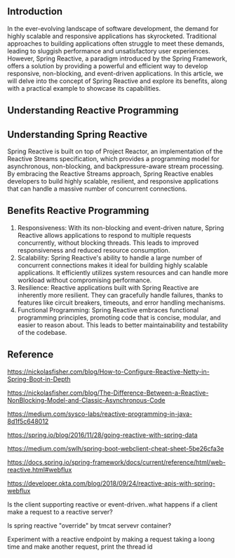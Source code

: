 ## Introduction
In the ever-evolving landscape of software development, the demand for highly scalable and responsive applications has skyrocketed. Traditional approaches to building applications often struggle to meet these demands, leading to sluggish performance and unsatisfactory user experiences. However, Spring Reactive, a paradigm introduced by the Spring Framework, offers a solution by providing a powerful and efficient way to develop responsive, non-blocking, and event-driven applications. In this article, we will delve into the concept of Spring Reactive and explore its benefits, along with a practical example to showcase its capabilities.

## Understanding Reactive Programming


## Understanding Spring Reactive
Spring Reactive is built on top of Project Reactor, an implementation of the Reactive Streams specification, which provides a programming model for asynchronous, non-blocking, and backpressure-aware stream processing. By embracing the Reactive Streams approach, Spring Reactive enables developers to build highly scalable, resilient, and responsive applications that can handle a massive number of concurrent connections.

## Benefits Reactive Programming

1. Responsiveness: With its non-blocking and event-driven nature, Spring Reactive allows applications to respond to multiple requests concurrently, without blocking threads. This leads to improved responsiveness and reduced resource consumption.
2. Scalability: Spring Reactive's ability to handle a large number of concurrent connections makes it ideal for building highly scalable applications. It efficiently utilizes system resources and can handle more workload without compromising performance.
3. Resilience: Reactive applications built with Spring Reactive are inherently more resilient. They can gracefully handle failures, thanks to features like circuit breakers, timeouts, and error handling mechanisms.
4. Functional Programming: Spring Reactive embraces functional programming principles, promoting code that is concise, modular, and easier to reason about. This leads to better maintainability and testability of the codebase.

## Reference
https://nickolasfisher.com/blog/How-to-Configure-Reactive-Netty-in-Spring-Boot-in-Depth

https://nickolasfisher.com/blog/The-Difference-Between-a-Reactive-NonBlocking-Model-and-Classic-Asynchronous-Code


https://medium.com/sysco-labs/reactive-programming-in-java-8d1f5c648012

https://spring.io/blog/2016/11/28/going-reactive-with-spring-data



https://medium.com/swlh/spring-boot-webclient-cheat-sheet-5be26cfa3e

https://docs.spring.io/spring-framework/docs/current/reference/html/web-reactive.html#webflux

https://developer.okta.com/blog/2018/09/24/reactive-apis-with-spring-webflux


Is the client supporting reactive or event-driven..what happens if a client make  a request to a reactive server?

Is spring reactive "override" by tmcat servevr container?

Experiment with a reactive endpoint by making a request taking a loong time and make another request, print the thread id
